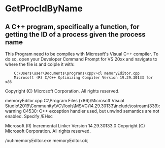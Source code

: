 # GetProcIdByName
A C++ program, specifically a function, for getting the ID of a process given the process name
----

This Program need to be compiles with Microsoft's Visual C++ compiler.  To do so, open your Developer Command Prompt for VS 20xx and navigate to where the file is and coiple it with:

        C:\Users\user\Documents\prograns\cpp\>cl memoryEditor.cpp
        Microsoft (R) C/C++ Optimizing Compiler Version 19.29.30133 for x86
  Copyright (C) Microsoft Corporation.  All rights reserved.

  memoryEditor.cpp
  C:\Program Files (x86)\Microsoft Visual Studio\2019\Community\VC\Tools\MSVC\14.29.30133\include\ostream(339): warning C4530: C++ exception handler used, but unwind semantics are not enabled. Specify /EHsc

  Microsoft (R) Incremental Linker Version 14.29.30133.0
  Copyright (C) Microsoft Corporation.  All rights reserved.

  /out:memoryEditor.exe
  memoryEditor.obj
